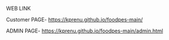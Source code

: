 WEB LINK

Customer PAGE- https://kprenu.github.io/foodpes-main/

ADMIN PAGE- https://kprenu.github.io/foodpes-main/admin.html
